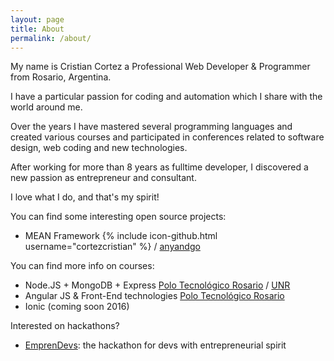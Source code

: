 ```yaml
---
layout: page
title: About
permalink: /about/
---
```


My name is Cristian Cortez a Professional Web Developer & Programmer from Rosario, Argentina.

I have a particular passion for coding and automation which I share with the world around me.

Over the years I have mastered several programming languages and created various courses and participated in conferences related to software design, web coding and new technologies.

After working for more than 8 years as fulltime developer, I discovered a new passion as entrepreneur and consultant.

I love what I do, and that's my spirit!

You can find some interesting open source projects:

- MEAN Framework
{% include icon-github.html username="cortezcristian" %} /
[anyandgo](https://github.com/cortezcristian/anyandgo)

You can find more info on courses: 

- Node.JS + MongoDB + Express [Polo Tecnológico Rosario](http://www.polotecnologico.net/nuevos-cursos/node-js) / [UNR](http://posgrado.fceia.unr.edu.ar/?mod=cursos&hacer=verinformatica&eventoid=3666)
- Angular JS & Front-End technologies [Polo Tecnológico Rosario](http://www.polotecnologico.net/nuevos-cursos/angularjs)
- Ionic (coming soon 2016)

Interested on hackathons?

- [EmprenDevs](http://emprendevs.com/): the hackathon for devs with entrepreneurial spirit 
